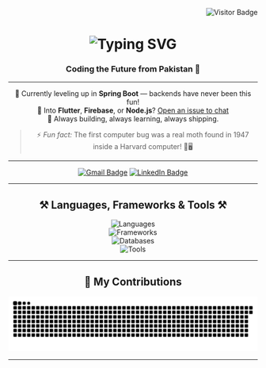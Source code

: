 <!-- Visitor Badge -->
<p align="right">
  <img src="https://visitor-badge.laobi.icu/badge?page_id=i-ikram.i-ikram" alt="Visitor Badge" />
</p>

<h1 align="center">
  <img src="https://readme-typing-svg.herokuapp.com/?font=Righteous&size=35&center=true&vCenter=true&width=500&height=70&duration=8000&lines=Hi+There!+👋;+I'm+Ikram+ud+Din!;+Computer+Systems+Engineer+🚀;+🌱+Learning+Every+Day;+🤝+Collaborator;" alt="Typing SVG" />
</h1>

<h3 align="center">Coding the Future from Pakistan 🚀</h3>

---

<div align="center">

🚀 Currently leveling up in **Spring Boot** — backends have never been this fun!  
💬 Into **Flutter**, **Firebase**, or **Node.js**? [Open an issue to chat](https://github.com/i-ikram/i-ikram/issues)  
🎯 Always building, always learning, always shipping.  

> ⚡ *Fun fact:* The first computer bug was a real moth found in 1947 inside a Harvard computer! 🐛🖥️

</div>

---

<div align="center">

[![Gmail Badge](https://img.shields.io/badge/Gmail-333333?style=for-the-badge&logo=gmail&logoColor=red)](mailto:ikramktkb20@gmail.com)
[![LinkedIn Badge](https://img.shields.io/badge/LinkedIn-0077B5?style=for-the-badge&logo=linkedin&logoColor=white)](https://www.linkedin.com/in/ikram-ud-din-093214194)

</div>

---

<h2 align="center">⚒️ Languages, Frameworks & Tools ⚒️</h2>

<div align="center">

<img src="https://skillicons.dev/icons?i=dart,java,kotlin,python,cpp,c" alt="Languages" /><br>
<img src="https://skillicons.dev/icons?i=flutter,nodejs,spring,express" alt="Frameworks" /><br>
<img src="https://skillicons.dev/icons?i=firebase,postgresql,mysql,mongodb" alt="Databases" /><br>
<img src="https://skillicons.dev/icons?i=github,git,figma" alt="Tools" />

</div>

---

<h2 align="center">🐍 My Contributions</h2>

<div align="center">
  <picture>
  <source media="(prefers-color-scheme: dark)" srcset="https://github.com/i-ikram/i-ikram/blob/output/github-snake-dark.svg" />
  <source media="(prefers-color-scheme: light)" srcset="https://github.com/i-ikram/i-ikram/blob/output/github-snake.svg" />
  <img alt="My GitHub Snake" src="https://github.com/i-ikram/i-ikram/blob/output/github-snake.svg" />
</picture>
</div>

---
